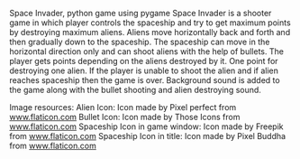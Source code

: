 Space Invader, python game using pygame
Space Invader is a shooter game in which player controls the spaceship and try to get maximum points by destroying maximum aliens. Aliens move horizontally back and forth and then gradually down to the spaceship. The spaceship can move in the horizontal direction only and can shoot aliens with the help of bullets. The player gets points depending on the aliens destroyed by it. One point for destroying one alien. If the player is unable to shoot the alien and if alien reaches spaceship then the game is over. Background sound is added to the game along with the bullet shooting and alien destroying sound.

Image resources:
Alien Icon: Icon made by Pixel perfect from www.flaticon.com
Bullet Icon: Icon made by Those Icons from www.flaticon.com
Spaceship Icon in game window: Icon made by Freepik from www.flaticon.com
Spaceship Icon in title: Icon made by Pixel Buddha from www.flaticon.com
